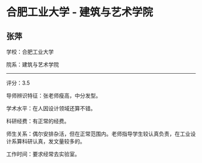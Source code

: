 # 合肥工业大学 - 建筑与艺术学院

## 张萍

学校：合肥工业大学

院系：建筑与艺术学院

* * *

评分：3.5

导师辨识特征：张老师瘦高，中分发型。

学术水平：在人因设计领域还算不错。

科研经费：有正常的经费。

师生关系：偶尔安排杂活，但在正常范围内。老师指导学生较认真负责，在工业设计系算科研认真，发文量较多的。

工作时间：要求经常去实验室。